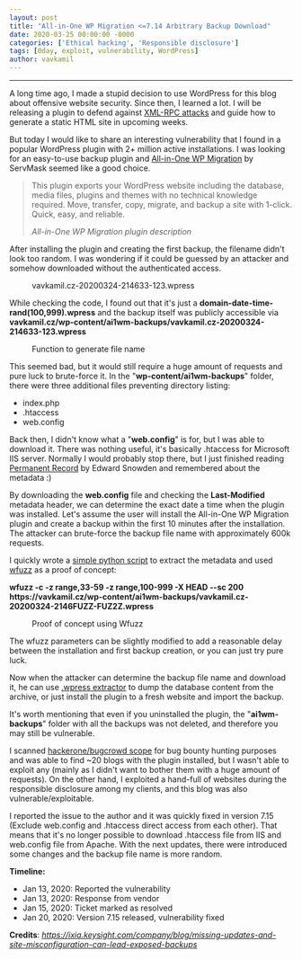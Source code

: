 ```yaml
---
layout: post
title: "All-in-One WP Migration <=7.14 Arbitrary Backup Download"
date: 2020-03-25 00:00:00 -0000
categories: ['Ethical hacking', 'Responsible disclosure']
tags: [0day, exploit, vulnerability, WordPress]
author: vavkamil
---
```


<hr>

<!-- wp:paragraph -->
<p>A long time ago, I made a stupid decision to use WordPress for this blog about offensive website security. Since then, I learned a lot. I will be releasing a plugin to defend against <a rel="noreferrer noopener" aria-label="XML-RPC attacks (opens in a new tab)" href="https://twitter.com/vavkamil/status/1231298635561930752" target="_blank">XML-RPC attacks</a> and guide how to generate a static HTML site in upcoming weeks.</p>
<!-- /wp:paragraph -->

<!-- wp:paragraph -->
<p>But today I would like to share an interesting vulnerability that I found in a popular WordPress plugin with 2+ million active installations. I was looking for an easy-to-use backup plugin and <a href="https://wordpress.org/plugins/all-in-one-wp-migration" target="_blank" rel="noreferrer noopener" aria-label="All-in-One WP Migration (opens in a new tab)">All-in-One WP Migration</a> by ServMask seemed like a good choice.</p>
<!-- /wp:paragraph -->

<!-- wp:quote -->
<blockquote class="wp-block-quote"><p>This plugin exports your WordPress website including the database, media files, plugins and themes with no technical knowledge required. Move, transfer, copy, migrate, and backup a site with 1-click. Quick, easy, and reliable.</p><cite>All-in-One WP Migration plugin description</cite></blockquote>
<!-- /wp:quote -->

<!-- wp:paragraph -->
<p>After installing the plugin and creating the first backup, the filename didn't look too random. I was wondering if it could be guessed by an attacker and somehow downloaded without the authenticated access.</p>
<!-- /wp:paragraph -->

<!-- wp:image {"align":"center","id":770,"sizeSlug":"large"} -->
<div class="wp-block-image"><figure class="aligncenter size-large"><img src="{{ '/assets/img/2020/03/backup-1024x179.png' | relative_url }}" alt="" class="wp-image-770"/><figcaption>vavkamil.cz-20200324-214633-123.wpress</figcaption></figure></div>
<!-- /wp:image -->

<!-- wp:paragraph -->
<p>While checking the code, I  found out that it's just a <strong>domain-date-time-rand(100,999).wpress</strong> and the backup itself was publicly accessible via <strong>vavkamil.cz/wp-content/ai1wm-backups/vavkamil.cz-20200324-214633-123.wpress</strong></p>
<!-- /wp:paragraph -->

<!-- wp:image {"align":"center","id":771,"sizeSlug":"large"} -->
<div class="wp-block-image"><figure class="aligncenter size-large"><img src="{{ '/assets/img/2020/03/backup-source.png' | relative_url }}" alt="" class="wp-image-771"/><figcaption>Function to generate file name</figcaption></figure></div>
<!-- /wp:image -->

<!-- wp:paragraph -->
<p>This seemed bad, but it would still require a huge amount of requests and pure luck to brute-force it. In the "<strong>wp-content/ai1wm-backups</strong>" folder, there were three additional files preventing directory listing:</p>
<!-- /wp:paragraph -->

<!-- wp:list -->
<ul><li>index.php</li><li>.htaccess</li><li>web.config</li></ul>
<!-- /wp:list -->

<!-- wp:paragraph -->
<p>Back then, I didn't know what a "<strong>web.config</strong>" is for, but I was able to download it. There was nothing useful, it's basically .htaccess for Microsoft IIS server. Normally I would probably stop there, but I just finished reading <a href="https://www.goodreads.com/book/show/46223297-permanent-record" target="_blank" rel="noreferrer noopener" aria-label="Permanent Record (opens in a new tab)">Permanent Record</a> by Edward Snowden and remembered about the metadata :)</p>
<!-- /wp:paragraph -->

<!-- wp:paragraph -->
<p>By downloading the <strong>web.config</strong> file and checking the <strong>Last-Modified</strong> metadata header, we can determine the exact date a time when the plugin was installed. Let's assume the user will install the All-in-One WP Migration plugin and create a backup within the first 10 minutes after the installation. The attacker can brute-force the backup file name with approximately 600k requests.</p>
<!-- /wp:paragraph -->

<!-- wp:paragraph -->
<p>I quickly wrote a <a rel="noreferrer noopener" aria-label="simple python script (opens in a new tab)" href="https://gist.github.com/vavkamil/b54683430bd21d7fdade2ebdcf70cc82" target="_blank">simple python script</a> to extract the metadata and used <a href="https://github.com/xmendez/wfuzz" target="_blank" rel="noreferrer noopener" aria-label="wfuzz (opens in a new tab)">wfuzz</a> as a proof of concept:</p>
<!-- /wp:paragraph -->

<!-- wp:paragraph -->
<p><strong>wfuzz -c -z range,33-59 -z range,100-999 -X HEAD --sc 200 https://vavkamil.cz/wp-content/ai1wm-backups/vavkamil.cz-20200324-2146FUZZ-FUZ2Z.wpress</strong></p>
<!-- /wp:paragraph -->

<!-- wp:image {"align":"center","id":772,"sizeSlug":"large"} -->
<div class="wp-block-image"><figure class="aligncenter size-large"><img src="{{ '/assets/img/2020/03/wfuzz.png' | relative_url }}" alt="" class="wp-image-772"/><figcaption>Proof of concept using Wfuzz</figcaption></figure></div>
<!-- /wp:image -->

<!-- wp:paragraph -->
<p>The wfuzz parameters can be slightly modified to add a reasonable delay between the installation and first backup creation, or you can just try pure luck.</p>
<!-- /wp:paragraph -->

<!-- wp:paragraph -->
<p>Now when the attacker can determine the backup file name and download it, he can use <a href="https://github.com/fifthsegment/Wpress-Extractor" target="_blank" rel="noreferrer noopener" aria-label=".wpress extractor (opens in a new tab)">.wpress extractor</a> to dump the database content from the archive, or just install the plugin to a fresh website and import the backup.</p>
<!-- /wp:paragraph -->

<!-- wp:paragraph -->
<p>It's worth mentioning that even if you uninstalled the plugin, the "<strong>ai1wm-backups</strong>" folder with all the backups was not deleted, and therefore you may still be vulnerable.</p>
<!-- /wp:paragraph -->

<!-- wp:paragraph -->
<p>I scanned <a rel="noreferrer noopener" aria-label="hackerone/bugcrowd scope (opens in a new tab)" href="https://github.com/arkadiyt/bounty-targets-data" target="_blank">hackerone/bugcrowd scope</a> for bug bounty hunting purposes and was able to find ~20 blogs with the plugin installed, but I wasn't able to exploit any (mainly as I didn't want to bother them with a huge amount of requests). On the other hand, I exploited a hand-full of websites during the responsible disclosure among my clients, and this blog was also vulnerable/exploitable.</p>
<!-- /wp:paragraph -->

<!-- wp:paragraph -->
<p>I reported the issue to the author and it was quickly fixed in version 7.15 (Exclude web.config and .htaccess direct access from each other). That means that it's no longer possible to download .htaccess file from IIS and web.config file from Apache. With the next updates, there were introduced some changes and the backup file name is more random.</p>
<!-- /wp:paragraph -->

<!-- wp:paragraph -->
<p><strong>Timeline:</strong></p>
<!-- /wp:paragraph -->

<!-- wp:list -->
<ul><li>Jan 13, 2020: Reported the vulnerability</li><li>Jan 13, 2020: Response from vendor</li><li>Jan 15, 2020: Ticket marked as resolved</li><li>Jan 20, 2020: Version 7.15 released, vulnerability fixed</li></ul>
<!-- /wp:list -->

<!-- wp:paragraph -->
<p><strong>Credits</strong>: <em><a href="https://ixia.keysight.com/company/blog/missing-updates-and-site-misconfiguration-can-lead-exposed-backups" target="_blank" rel="noreferrer noopener" aria-label="https://ixia.keysight.com/company/blog/missing-updates-and-site-misconfiguration-can-lead-exposed-backups (opens in a new tab)">https://ixia.keysight.com/company/blog/missing-updates-and-site-misconfiguration-can-lead-exposed-backups</a></em></p>
<!-- /wp:paragraph -->